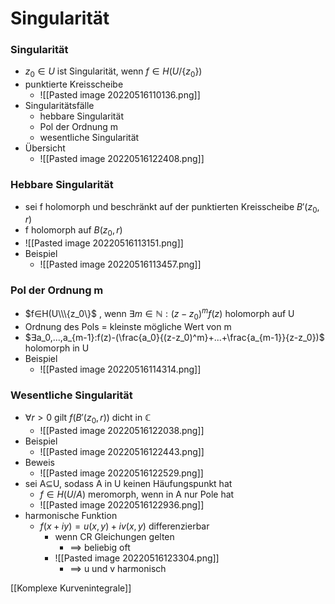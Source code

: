 # Singularität
### Singularität
+ $z_0∈U$ ist Singularität, wenn $f∈H(U/\{z_0\})$
+ punktierte Kreisscheibe
	+ ![[Pasted image 20220516110136.png]]
+ Singularitätsfälle 
	+ hebbare Singularität
	+ Pol der Ordnung m
	+ wesentliche Singularität
+ Übersicht
	+ ![[Pasted image 20220516122408.png]]

### Hebbare Singularität
+ sei f holomorph und beschränkt auf der punktierten Kreisscheibe $B'(z_0,r)$
+ f holomorph auf $B(z_0,r)$
+ ![[Pasted image 20220516113151.png]]
+ Beispiel
	+  ![[Pasted image 20220516113457.png]]

### Pol der Ordnung m
+  $f∈H(U\\\{z_0\}$ , wenn $∃m∈ℕ:(z-z_0)^mf(z)$ holomorph auf U
+  Ordnung des Pols = kleinste mögliche Wert von m
+  $∃a_0,...,a_{m-1}:f(z)-(\frac{a_0}{(z-z_0)^m}+...+\frac{a_{m-1}}{z-z_0})$ holomorph in U
+  Beispiel
	+  ![[Pasted image 20220516114314.png]]

###  Wesentliche Singularität
+  $∀r>0$ gilt $f(B'(z_0,r))$ dicht in ℂ
	+  ![[Pasted image 20220516122038.png]]
+ Beispiel
	+  ![[Pasted image 20220516122443.png]]
+  Beweis
	+  ![[Pasted image 20220516122529.png]]
+  sei A⊆U, sodass A in U keinen Häufungspunkt hat
	+ $f∈H(U/A)$ meromorph, wenn in A nur Pole hat
	+ ![[Pasted image 20220516122936.png]]
+  harmonische Funktion
	+  $f(x+iy)=u(x,y)+iv(x,y)$ differenzierbar
		+ wenn CR Gleichungen gelten
			+ ==> beliebig oft
		+ ![[Pasted image 20220516123304.png]]
			+ ==> u und v harmonisch

[[Komplexe Kurvenintegrale]]